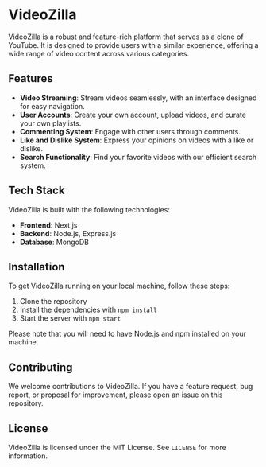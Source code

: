 # VideoZilla

VideoZilla is a robust and feature-rich platform that serves as a clone of YouTube. It is designed to provide users with a similar experience, offering a wide range of video content across various categories.

## Features

- **Video Streaming**: Stream videos seamlessly, with an interface designed for easy navigation.
- **User Accounts**: Create your own account, upload videos, and curate your own playlists.
- **Commenting System**: Engage with other users through comments.
- **Like and Dislike System**: Express your opinions on videos with a like or dislike.
- **Search Functionality**: Find your favorite videos with our efficient search system.

## Tech Stack

VideoZilla is built with the following technologies:

- **Frontend**: Next.js
- **Backend**: Node.js, Express.js
- **Database**: MongoDB

## Installation

To get VideoZilla running on your local machine, follow these steps:

1. Clone the repository
2. Install the dependencies with `npm install`
3. Start the server with `npm start`

Please note that you will need to have Node.js and npm installed on your machine.

## Contributing

We welcome contributions to VideoZilla. If you have a feature request, bug report, or proposal for improvement, please open an issue on this repository.

## License

VideoZilla is licensed under the MIT License. See `LICENSE` for more information.
